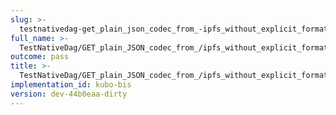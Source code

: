 ```yaml
---
slug: >-
  testnativedag-get_plain_json_codec_from_-ipfs_without_explicit_format_returns_the_same_payload_as_the_raw_block-body
full_name: >-
  TestNativeDag/GET_plain_JSON_codec_from_/ipfs_without_explicit_format_returns_the_same_payload_as_the_raw_block/Body
outcome: pass
title: >-
  TestNativeDag/GET_plain_JSON_codec_from_/ipfs_without_explicit_format_returns_the_same_payload_as_the_raw_block/Body
implementation_id: kubo-bis
version: dev-44b0eaa-dirty
---
```


